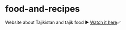 # food-and-recipes
 Website about Tajikistan and tajik food ▶️
 <a href="https://itsozod.github.io/food-and-recipes/">Watch it here</a>✅

